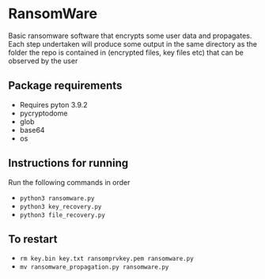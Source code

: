 # RansomWare

Basic ransomware software that encrypts some user data and propagates. Each step undertaken will produce some output in the same directory as the folder the repo is contained in (encrypted files, key files etc) that can be observed by the user 
## Package requirements
- Requires pyton 3.9.2
- pycryptodome
- glob
- base64
- os

## Instructions for running


Run the following commands in order

- `python3 ransomware.py`
- `python3 key_recovery.py`
- `python3 file_recovery.py`

## To restart

- `rm key.bin key.txt ransomprvkey.pem ransomware.py`
- `mv ransomware_propagation.py ransomware.py`


